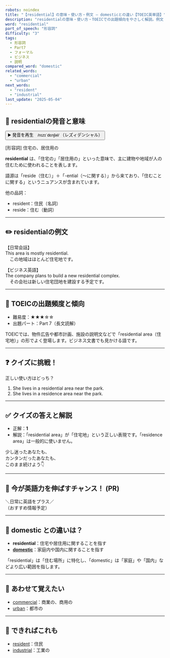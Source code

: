 ```yaml
---
robots: noindex
title: "【residential】の意味・使い方・例文 ― domesticとの違い【TOEIC英単語】"
description: "residentialの意味・使い方・TOEICでの出題傾向をやさしく解説。例文・クイズ付きでdomesticとの違いもわかりやすく学べます。"
word: "residential"
part_of_speech: "形容詞"
difficulty: "3"
tags:
  - 形容詞
  - Part7
  - フォーマル
  - ビジネス
  - 説明
compared_word: "domestic"
related_words:
  - "commercial"
  - "urban"
next_words:
  - "resident"
  - "industrial"
last_update: "2025-05-04"
---
```


## 🔰 residentialの発音と意味

<button class="play-audio" onclick="playTTS('residential')">
  <span class="play-audio-main">
    ▶️ 発音を再生　/rɛzɪˈdɛnʃəl/
  </span>
  <span class="play-audio-sub">
    （レズィデンシャル）
  </span>
</button>

[形容詞] 住宅の、居住用の

**residential** は、「住宅の」「居住用の」といった意味で、主に建物や地域が人の住むために使われることを表します。

語源は「reside（住む）」＋「-ential（～に関する）」から来ており、「住むことに関する」というニュアンスが含まれています。

他の品詞：  
- resident：住民（名詞）
- reside：住む（動詞）

---

## ✏️ residentialの例文

【日常会話】  
This area is mostly residential.  
　この地域はほとんど住宅地です。

【ビジネス英語】  
The company plans to build a new residential complex.  
　その会社は新しい住宅団地を建設する予定です。

---

## 🎯 TOEICの出題頻度と傾向

- 難易度：★★★☆☆
- 出題パート：Part 7（長文読解）

TOEICでは、物件広告や都市計画、施設の説明文などで「residential area（住宅地）」の形でよく登場します。ビジネス文書でも見かける語です。

---

## ❓ クイズに挑戦！

正しい使い方はどっち？

1. She lives in a residential area near the park.  
2. She lives in a residence area near the park.

---

## ✅ クイズの答えと解説

- 正解：**1**
- 解説：「residential area」が「住宅地」という正しい表現です。「residence area」は一般的に使いません。

少し迷ったあなたも、  
カンタンだったあなたも、  
このまま続けよう👇️

---

## 🚀 今が英語力を伸ばすチャンス！ (PR)

<div class="info-center">
＼日常に英語をプラス／<br>  
（おすすめ情報予定）
</div>

---

## 🤔  domestic との違いは？

- **residential**：住宅や居住用に関することを指す
- **[domestic](/word/domestic/)**：家庭内や国内に関することを指す

「residential」は「住む場所」に特化し、「domestic」は「家庭」や「国内」などより広い範囲を指します。

---

## 🧩 あわせて覚えたい

- [commercial](/word/commercial/)：商業の、商用の
- [urban](/word/urban/)：都市の

---

## 📖 できればこれも

- [resident](/word/resident/)：住民
- [industrial](/word/industrial/)：工業の

<!-- cvid: aid00_bid23 -->
